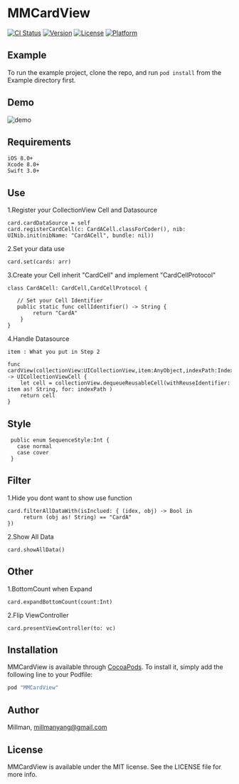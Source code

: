 # MMCardView

[![CI Status](http://img.shields.io/travis/Millman/MMCardView.svg?style=flat)](https://travis-ci.org/Millman/MMCardView)
[![Version](https://img.shields.io/cocoapods/v/MMCardView.svg?style=flat)](http://cocoapods.org/pods/MMCardView)
[![License](https://img.shields.io/cocoapods/l/MMCardView.svg?style=flat)](http://cocoapods.org/pods/MMCardView)
[![Platform](https://img.shields.io/cocoapods/p/MMCardView.svg?style=flat)](http://cocoapods.org/pods/MMCardView)

## Example

To run the example project, clone the repo, and run `pod install` from the Example directory first.

## Demo

![demo](https://github.com/MillmanY/MMCardView/blob/master/demo.gif)


## Requirements

    iOS 8.0+
    Xcode 8.0+
    Swift 3.0+
## Use
1.Register your CollectionView Cell and Datasource
    
    card.cardDataSource = self
    card.registerCardCell(c: CardACell.classForCoder(), nib: UINib.init(nibName: "CardACell", bundle: nil))
2.Set your data use

    card.set(cards: arr)
    
3.Create your Cell inherit "CardCell" and implement "CardCellProtocol"

    class CardACell: CardCell,CardCellProtocol {
       
       // Set your Cell Identifier
       public static func cellIdentifier() -> String {
            return "CardA"
        }
    }
4.Handle Datasource
    
    item : What you put in Step 2
  
    func cardView(collectionView:UICollectionView,item:AnyObject,indexPath:IndexPath) -> UICollectionViewCell {
        let cell = collectionView.dequeueReusableCell(withReuseIdentifier: item as! String, for: indexPath )
        return cell
    }
    
## Style

     public enum SequenceStyle:Int {
       case normal
       case cover
     }
## Filter
1.Hide you dont want to show use function

    card.filterAllDataWith(isInclued: { (idex, obj) -> Bool in
         return (obj as! String) == "CardA"
    })
2.Show All Data

    card.showAllData()
## Other

1.BottomCount when Expand

    card.expandBottomCount(count:Int)
2.Flip ViewController

    card.presentViewController(to: vc)
## Installation

MMCardView is available through [CocoaPods](http://cocoapods.org). To install
it, simply add the following line to your Podfile:

```ruby
pod "MMCardView"
```

## Author

Millman, millmanyang@gmail.com

## License

MMCardView is available under the MIT license. See the LICENSE file for more info.
